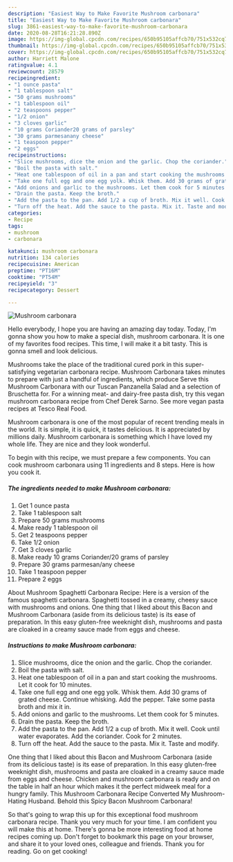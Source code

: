 ```yaml
---
description: "Easiest Way to Make Favorite Mushroom carbonara"
title: "Easiest Way to Make Favorite Mushroom carbonara"
slug: 3861-easiest-way-to-make-favorite-mushroom-carbonara
date: 2020-08-28T16:21:28.890Z
image: https://img-global.cpcdn.com/recipes/650b95105affcb70/751x532cq70/mushroom-carbonara-recipe-main-photo.jpg
thumbnail: https://img-global.cpcdn.com/recipes/650b95105affcb70/751x532cq70/mushroom-carbonara-recipe-main-photo.jpg
cover: https://img-global.cpcdn.com/recipes/650b95105affcb70/751x532cq70/mushroom-carbonara-recipe-main-photo.jpg
author: Harriett Malone
ratingvalue: 4.1
reviewcount: 28579
recipeingredient:
- "1 ounce pasta"
- "1 tablespoon salt"
- "50 grams mushrooms"
- "1 tablespoon oil"
- "2 teaspoons pepper"
- "1/2 onion"
- "3 cloves garlic"
- "10 grams Coriander20 grams of parsley"
- "30 grams parmesanany cheese"
- "1 teaspoon pepper"
- "2 eggs"
recipeinstructions:
- "Slice mushrooms, dice the onion and the garlic. Chop the coriander."
- "Boil the pasta with salt."
- "Heat one tablespoon of oil in a pan and start cooking the mushrooms. Let it cook for 10 minutes."
- "Take one full egg and one egg yolk. Whisk them. Add 30 grams of grated cheese. Continue whisking. Add the pepper. Take some pasta broth and mix it in."
- "Add onions and garlic to the mushrooms. Let them cook for 5 minutes."
- "Drain the pasta. Keep the broth."
- "Add the pasta to the pan. Add 1/2 a cup of broth. Mix it well. Cook until water evaporates. Add the coriander. Cook for 2 minutes."
- "Turn off the heat. Add the sauce to the pasta. Mix it. Taste and modify."
categories:
- Recipe
tags:
- mushroom
- carbonara

katakunci: mushroom carbonara 
nutrition: 134 calories
recipecuisine: American
preptime: "PT16M"
cooktime: "PT54M"
recipeyield: "3"
recipecategory: Dessert

---
```



![Mushroom carbonara](https://img-global.cpcdn.com/recipes/650b95105affcb70/751x532cq70/mushroom-carbonara-recipe-main-photo.jpg)

Hello everybody, I hope you are having an amazing day today. Today, I'm gonna show you how to make a special dish, mushroom carbonara. It is one of my favorites food recipes. This time, I will make it a bit tasty. This is gonna smell and look delicious.

Mushrooms take the place of the traditional cured pork in this super-satisfying vegetarian carbonara recipe. Mushroom Carbonara takes minutes to prepare with just a handful of ingredients, which produce Serve this Mushroom Carbonara with our Tuscan Panzanella Salad and a selection of Bruschetta for. For a winning meat- and dairy-free pasta dish, try this vegan mushroom carbonara recipe from Chef Derek Sarno. See more vegan pasta recipes at Tesco Real Food.

Mushroom carbonara is one of the most popular of recent trending meals in the world. It is simple, it is quick, it tastes delicious. It is appreciated by millions daily. Mushroom carbonara is something which I have loved my whole life. They are nice and they look wonderful.


To begin with this recipe, we must prepare a few components. You can cook mushroom carbonara using 11 ingredients and 8 steps. Here is how you cook it.

<!--inarticleads1-->

##### The ingredients needed to make Mushroom carbonara:

1. Get 1 ounce pasta
1. Take 1 tablespoon salt
1. Prepare 50 grams mushrooms
1. Make ready 1 tablespoon oil
1. Get 2 teaspoons pepper
1. Take 1/2 onion
1. Get 3 cloves garlic
1. Make ready 10 grams Coriander/20 grams of parsley
1. Prepare 30 grams parmesan/any cheese
1. Take 1 teaspoon pepper
1. Prepare 2 eggs


About Mushroom Spaghetti Carbonara Recipe: Here is a version of the famous spaghetti carbonara. Spaghetti tossed in a creamy, cheesy sauce with mushrooms and onions. One thing that I liked about this Bacon and Mushroom Carbonara (aside from its delicious taste) is its ease of preparation. In this easy gluten-free weeknight dish, mushrooms and pasta are cloaked in a creamy sauce made from eggs and cheese. 

<!--inarticleads2-->

##### Instructions to make Mushroom carbonara:

1. Slice mushrooms, dice the onion and the garlic. Chop the coriander.
1. Boil the pasta with salt.
1. Heat one tablespoon of oil in a pan and start cooking the mushrooms. Let it cook for 10 minutes.
1. Take one full egg and one egg yolk. Whisk them. Add 30 grams of grated cheese. Continue whisking. Add the pepper. Take some pasta broth and mix it in.
1. Add onions and garlic to the mushrooms. Let them cook for 5 minutes.
1. Drain the pasta. Keep the broth.
1. Add the pasta to the pan. Add 1/2 a cup of broth. Mix it well. Cook until water evaporates. Add the coriander. Cook for 2 minutes.
1. Turn off the heat. Add the sauce to the pasta. Mix it. Taste and modify.


One thing that I liked about this Bacon and Mushroom Carbonara (aside from its delicious taste) is its ease of preparation. In this easy gluten-free weeknight dish, mushrooms and pasta are cloaked in a creamy sauce made from eggs and cheese. Chicken and mushroom carbonara is ready and on the table in half an hour which makes it the perfect midweek meal for a hungry family. This Mushroom Carbonara Recipe Converted My Mushroom-Hating Husband. Behold this Spicy Bacon Mushroom Carbonara! 

So that's going to wrap this up for this exceptional food mushroom carbonara recipe. Thank you very much for your time. I am confident you will make this at home. There's gonna be more interesting food at home recipes coming up. Don't forget to bookmark this page on your browser, and share it to your loved ones, colleague and friends. Thank you for reading. Go on get cooking!
